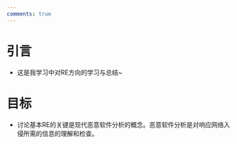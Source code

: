 ```yaml
---
comments: true
---
```

# 引言
- 这是我学习中对RE方向的学习与总结~
# 目标
- 讨论基本RE的关键是现代恶意软件分析的概念。恶意软件分析是对响应网络入侵所需的信息的理解和检查。